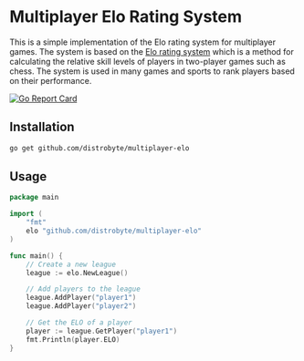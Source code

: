 # Multiplayer Elo Rating System

This is a simple implementation of the Elo rating system for multiplayer games. The system is based on the [Elo rating system](https://en.wikipedia.org/wiki/Elo_rating_system) which is a method for calculating the relative skill levels of players in two-player games such as chess. The system is used in many games and sports to rank players based on their performance.

[![Go Report Card](https://goreportcard.com/badge/github.com/distrobyte/multiplayer-elo)](https://goreportcard.com/report/github.com/distrobyte/multiplayer-elo)

## Installation

```bash
go get github.com/distrobyte/multiplayer-elo
```

## Usage

```go
package main

import (
    "fmt"
    elo "github.com/distrobyte/multiplayer-elo"
)

func main() {
    // Create a new league
    league := elo.NewLeague()

    // Add players to the league
    league.AddPlayer("player1")
    league.AddPlayer("player2")

    // Get the ELO of a player
    player := league.GetPlayer("player1")
    fmt.Println(player.ELO)
}
```
